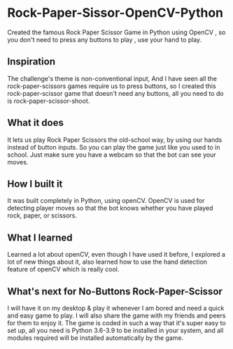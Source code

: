 # Rock-Paper-Sissor-OpenCV-Python
Created the famous Rock Paper Scissor Game in Python using OpenCV , so you don't need to press any buttons to play , use your hand to play.

## Inspiration
The challenge's theme is non-conventional input, And I have seen all the rock-paper-scissors games require us to press buttons, so I created this rock-paper-scissor game that doesn't need any buttons, all you need to do is rock-paper-scissor-shoot.

## What it does
It lets us play Rock Paper Scissors the old-school way, by using our hands instead of button inputs. So you can play the game just like you used to in school. Just make sure you have a webcam so that the bot can see your moves.

## How I built it
It was built completely in Python, using openCV. OpenCV is used for detecting player moves so that the bot knows whether you have played rock, paper, or scissors.

## What I learned
Learned a lot about openCV, even though I have used it before, I explored a lot of new things about it, also learned how to use the hand detection feature of openCV which is really cool. 

## What's next for No-Buttons Rock-Paper-Scissor 
I will have it on my desktop & play it whenever I am bored and need a quick and easy game to play. I will also share the game with my friends and peers for them to enjoy it.
The game is coded in such a way that it's super easy to set up, all you need is Python 3.6-3.9 to be installed in your system, and all modules required will be installed automatically by the game.



